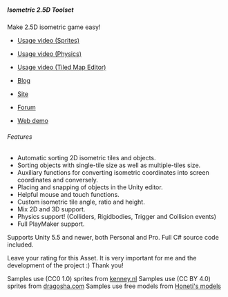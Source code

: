 ##### Isometric 2.5D Toolset

Make 2.5D isometric game easy!

* [Usage video (Sprites)](http://www.youtube.com/watch?v=IwJ_ofKG9_Y)
* [Usage video (Physics)](http://www.youtube.com/watch?v=wmXhyDHXYcM)
* [Usage video (Tiled Map Editor)]("http://www.youtube.com/watch?v=8nzVr_wHz2M)

* [Blog](http://matov.me)
* [Site](http://matov.me/isometric-toolset)
* [Forum](http://forum.unity3d.com/threads/released-isometric-2-5d-toolset.291418)
* [Web demo](http://matov.me/public/blog_share/WebDemo)

###### Features
* Automatic sorting 2D isometric tiles and objects.
* Sorting objects with single-tile size as well as multiple-tiles size.
* Auxiliary functions for converting isometric coordinates into screen coordinates and conversely.
* Placing and snapping of objects in the Unity editor.
* Helpful mouse and touch functions.
* Custom isometric tile angle, ratio and height.
* Mix 2D and 3D support.
* Physics support! (Colliders, Rigidbodies, Trigger and Collision events)
* Full PlayMaker support.

Supports Unity 5.5 and newer, both Personal and Pro. Full C# source code included.

Leave your rating for this Asset. It is very important for me and the development of the project :) Thank you!

Samples use (CC0 1.0) sprites from [kenney.nl](http://www.kenney.nl/assets)
Samples use (CC BY 4.0) sprites from [dragosha.com](http://dragosha.com/free)
Samples use free models from [Honeti's models](https://www.assetstore.unity3d.com/en/#!/content/18098)
